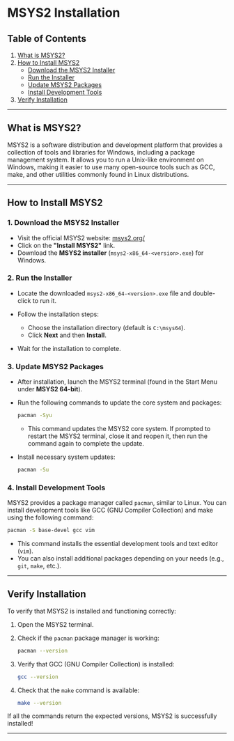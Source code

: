 # MSYS2 Installation

## Table of Contents

1. [What is MSYS2?](#what-is-msys2)
2. [How to Install MSYS2](#how-to-install-msys2)
   * [Download the MSYS2 Installer](#download-the-msys2-installer)
   * [Run the Installer](#run-the-installer)
   * [Update MSYS2 Packages](#update-msys2-packages)
   * [Install Development Tools](#install-development-tools)
3. [Verify Installation](#verify-installation)

---

## What is MSYS2?

MSYS2 is a software distribution and development platform that provides a collection of tools and libraries for Windows, including a package management system. It allows you to run a Unix-like environment on Windows, making it easier to use many open-source tools such as GCC, make, and other utilities commonly found in Linux distributions.

---

## How to Install MSYS2

### 1. **Download the MSYS2 Installer**

* Visit the official MSYS2 website: [msys2.org/](https://www.msys2.org/)
* Click on the **"Install MSYS2"** link.
* Download the **MSYS2 installer** (`msys2-x86_64-<version>.exe`) for Windows.

### 2. **Run the Installer**

* Locate the downloaded `msys2-x86_64-<version>.exe` file and double-click to run it.
* Follow the installation steps:

  * Choose the installation directory (default is `C:\msys64`).
  * Click **Next** and then **Install**.
* Wait for the installation to complete.

### 3. **Update MSYS2 Packages**

* After installation, launch the MSYS2 terminal (found in the Start Menu under **MSYS2 64-bit**).

* Run the following commands to update the core system and packages:

  ```bash
  pacman -Syu
  ```

  * This command updates the MSYS2 core system. If prompted to restart the MSYS2 terminal, close it and reopen it, then run the command again to complete the update.

* Install necessary system updates:

  ```bash
  pacman -Su
  ```

### 4. **Install Development Tools**

MSYS2 provides a package manager called `pacman`, similar to Linux. You can install development tools like GCC (GNU Compiler Collection) and make using the following command:

```bash
pacman -S base-devel gcc vim
```

* This command installs the essential development tools and text editor (`vim`).
* You can also install additional packages depending on your needs (e.g., `git`, `make`, etc.).

---

## Verify Installation

To verify that MSYS2 is installed and functioning correctly:

1. Open the MSYS2 terminal.

2. Check if the `pacman` package manager is working:

   ```bash
   pacman --version
   ```

3. Verify that GCC (GNU Compiler Collection) is installed:

   ```bash
   gcc --version
   ```

4. Check that the `make` command is available:

   ```bash
   make --version
   ```

If all the commands return the expected versions, MSYS2 is successfully installed!

---
